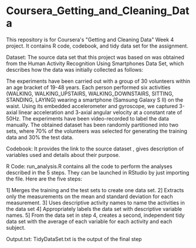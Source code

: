 # Coursera_Getting_and_Cleaning_Data
This repository is for Coursera's "Getting and Cleaning Data" Week 4 project. 
It contains R code, codebook, and tidy data set for the assignment.

Dataset:
The source data set that this project was based on was obtained from the 
Human Activity Recognition Using Smartphones Data Set, which describes how the data was initially collected as follows:

The experiments have been carried out with a group of 30 volunteers within an age bracket of 19-48 years. 
Each person performed six activities (WALKING, WALKING_UPSTAIRS, WALKING_DOWNSTAIRS, SITTING, STANDING, LAYING) 
wearing a smartphone (Samsung Galaxy S II) on the waist. Using its embedded accelerometer and gyroscope, 
we captured 3-axial linear acceleration and 3-axial angular velocity at a constant rate of 50Hz. 
The experiments have been video-recorded to label the data manually. The obtained dataset has been randomly partitioned into two sets, 
where 70% of the volunteers was selected for generating the training data and 30% the test data.

Codebook:
It provides the link to the source dataset , gives description of variables used and details about their purpose.

R Code:
run_analysis.R contains all the code to perform the analyses described in the 5 steps. They can be launched in RStudio by just importing the file. 
Here are the five steps:

1] Merges the training and the test sets to create one data set.
2] Extracts only the measurements on the mean and standard deviation for each measurement.
3] Uses descriptive activity names to name the activities in the data set
4] Appropriately labels the data set with descriptive variable names.
5] From the data set in step 4, creates a second, independent tidy data set with the average of each variable for each activity and each subject.

Output.txt:
TidyDataSet.txt is the output of the final step
